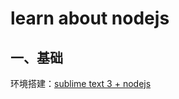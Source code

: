 # learn about nodejs

## 一、基础
环境搭建：[sublime text 3 + nodejs](http://www.cnblogs.com/historymemory/p/6378542.html)
